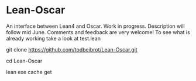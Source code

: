 # Lean-Oscar
An interface between Lean4 and Oscar.
Work in progress.
Description will follow mid June.
Comments and feedback are very welcome!
To see what is already working take a look at test.lean

git clone https://github.com/todbeibrot/Lean-Oscar.git

cd Lean-Oscar

lean exe cache get
